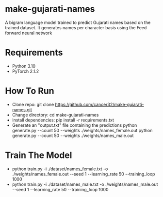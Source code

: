 # make-gujarati-names
A bigram language model trained to predict Gujarati names based on the trained dataset. It generates names per character basis using the Feed forward neural network

# Requirements
- Python 3.10
- PyTorch 2.1.2

# How To Run
- Clone repo: 
  git clone https://github.com/cancer32/make-gujarati-names.git
- Change directory:
  cd make-gujarati-names
- Install dependencies:
  pip install -r requirements.txt
- Generate an "output.txt" file containing the predictions
  python generate.py --count 50 --weights ./weights/names_female.out
  python generate.py --count 50 --weights ./weights/names_male.out

# Train The Model
- python train.py -i ./dataset/names_female.txt -o ./weights/names_female.out --seed 1 --learning_rate 50 --training_loop 1000
- python train.py -i ./dataset/names_male.txt -o ./weights/names_male.out --seed 1 --learning_rate 50 --training_loop 1000